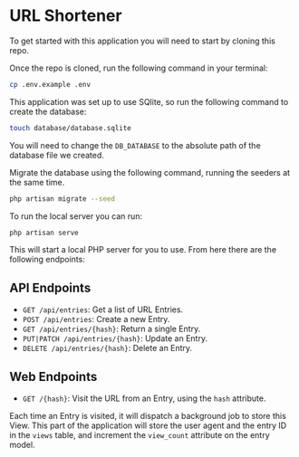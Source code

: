 # URL Shortener

To get started with this application you will need to start by cloning this repo.

Once the repo is cloned, run the following command in your terminal:

```bash
cp .env.example .env
```

This application was set up to use SQlite, so run the following command to create the database:

```bash
touch database/database.sqlite
```

You will need to change the `DB_DATABASE` to the absolute path of the database file we created.

Migrate the database using the following command, running the seeders at the same time.

```bash
php artisan migrate --seed
```

To run the local server you can run:

```bash
php artisan serve
```

This will start a local PHP server for you to use. From here there are the following endpoints:

## API Endpoints

- `GET /api/entries`: Get a list of URL Entries.
- `POST /api/entries`: Create a new Entry.
- `GET /api/entries/{hash}`: Return a single Entry.
- `PUT|PATCH /api/entries/{hash}`: Update an Entry.
- `DELETE /api/entries/{hash}`: Delete an Entry.

## Web Endpoints

- `GET /{hash}`: Visit the URL from an Entry, using the `hash` attribute.

Each time an Entry is visited, it will dispatch a background job to store this View. This part of the application will store the user agent and the entry ID in the `views` table, and increment the `view_count` attribute on the entry model.
